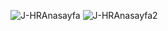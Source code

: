 ![J-HRAnasayfa](https://github.com/user-attachments/assets/307251d6-38b3-4b27-b288-dbd7c5332295)
![J-HRAnasayfa2](https://github.com/user-attachments/assets/a3d6b824-acad-4025-bb28-69e5398c576a)
